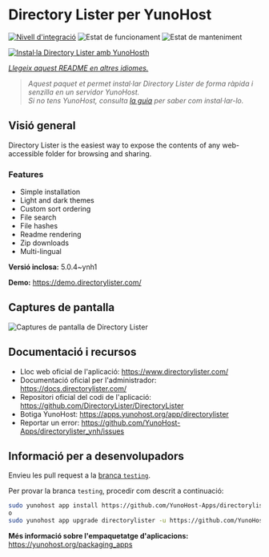 <!--
N.B.: Aquest README ha estat generat automàticament per <https://github.com/YunoHost/apps/tree/master/tools/readme_generator>
NO s'ha de modificar manualment.
-->

# Directory Lister per YunoHost

[![Nivell d'integració](https://apps.yunohost.org/badge/integration/directorylister)](https://ci-apps.yunohost.org/ci/apps/directorylister/)
![Estat de funcionament](https://apps.yunohost.org/badge/state/directorylister)
![Estat de manteniment](https://apps.yunohost.org/badge/maintained/directorylister)

[![Instal·la Directory Lister amb YunoHosth](https://install-app.yunohost.org/install-with-yunohost.svg)](https://install-app.yunohost.org/?app=directorylister)

*[Llegeix aquest README en altres idiomes.](./ALL_README.md)*

> *Aquest paquet et permet instal·lar Directory Lister de forma ràpida i senzilla en un servidor YunoHost.*  
> *Si no tens YunoHost, consulta [la guia](https://yunohost.org/install) per saber com instal·lar-lo.*

## Visió general

Directory Lister is the easiest way to expose the contents of any web-accessible folder for browsing and sharing.

### Features

- Simple installation
- Light and dark themes
- Custom sort ordering
- File search
- File hashes
- Readme rendering
- Zip downloads
- Multi-lingual


**Versió inclosa:** 5.0.4~ynh1

**Demo:** <https://demo.directorylister.com/>

## Captures de pantalla

![Captures de pantalla de Directory Lister](./doc/screenshots/Screenshot.png)

## Documentació i recursos

- Lloc web oficial de l'aplicació: <https://www.directorylister.com/>
- Documentació oficial per l'administrador: <https://docs.directorylister.com/>
- Repositori oficial del codi de l'aplicació: <https://github.com/DirectoryLister/DirectoryLister>
- Botiga YunoHost: <https://apps.yunohost.org/app/directorylister>
- Reportar un error: <https://github.com/YunoHost-Apps/directorylister_ynh/issues>

## Informació per a desenvolupadors

Envieu les pull request a la [branca `testing`](https://github.com/YunoHost-Apps/directorylister_ynh/tree/testing).

Per provar la branca `testing`, procedir com descrit a continuació:

```bash
sudo yunohost app install https://github.com/YunoHost-Apps/directorylister_ynh/tree/testing --debug
o
sudo yunohost app upgrade directorylister -u https://github.com/YunoHost-Apps/directorylister_ynh/tree/testing --debug
```

**Més informació sobre l'empaquetatge d'aplicacions:** <https://yunohost.org/packaging_apps>
